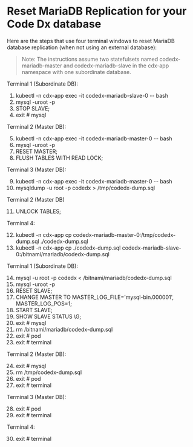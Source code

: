 # Reset MariaDB Replication for your Code Dx database

Here are the steps that use four terminal windows to reset MariaDB database replication (when not using an external database):

>Note: The instructions assume two statefulsets named codedx-mariadb-master and codedx-mariadb-slave in the cdx-app namespace with one subordinate database.

Terminal 1 (Subordinate DB):

1.	kubectl -n cdx-app exec -it codedx-mariadb-slave-0 -- bash
2.	mysql -uroot -p
3.	STOP SLAVE;
4.	exit # mysql

Terminal 2 (Master DB):

5.	kubectl -n cdx-app exec -it codedx-mariadb-master-0 -- bash
6.	mysql -uroot -p
7.	RESET MASTER;
8.	FLUSH TABLES WITH READ LOCK;

Terminal 3 (Master DB):

9.	kubectl -n cdx-app exec -it codedx-mariadb-master-0 -- bash
10.	mysqldump -u root -p codedx > /tmp/codedx-dump.sql

Terminal 2 (Master DB)

11.	UNLOCK TABLES;

Terminal 4:

12.	kubectl -n cdx-app cp codedx-mariadb-master-0:/tmp/codedx-dump.sql ./codedx-dump.sql
13.	kubectl -n cdx-app cp ./codedx-dump.sql codedx-mariadb-slave-0:/bitnami/mariadb/codedx-dump.sql

Terminal 1 (Subordinate DB):

14.	mysql -u root -p codedx < /bitnami/mariadb/codedx-dump.sql
15.	mysql -uroot -p
16.	RESET SLAVE;
17.	CHANGE MASTER TO MASTER_LOG_FILE='mysql-bin.000001', MASTER_LOG_POS=1;
18.	START SLAVE;
19.	SHOW SLAVE STATUS \G;
20.	exit # mysql
21.	rm /bitnami/mariadb/codedx-dump.sql
22.	exit # pod
23.	exit # terminal

Terminal 2 (Master DB):

24.	exit # mysql
25.	rm /tmp/codedx-dump.sql
26.	exit # pod
27.	exit # terminal

Terminal 3 (Master DB):

28.	exit # pod
29.	exit # terminal

Terminal 4:

30.	exit # terminal

